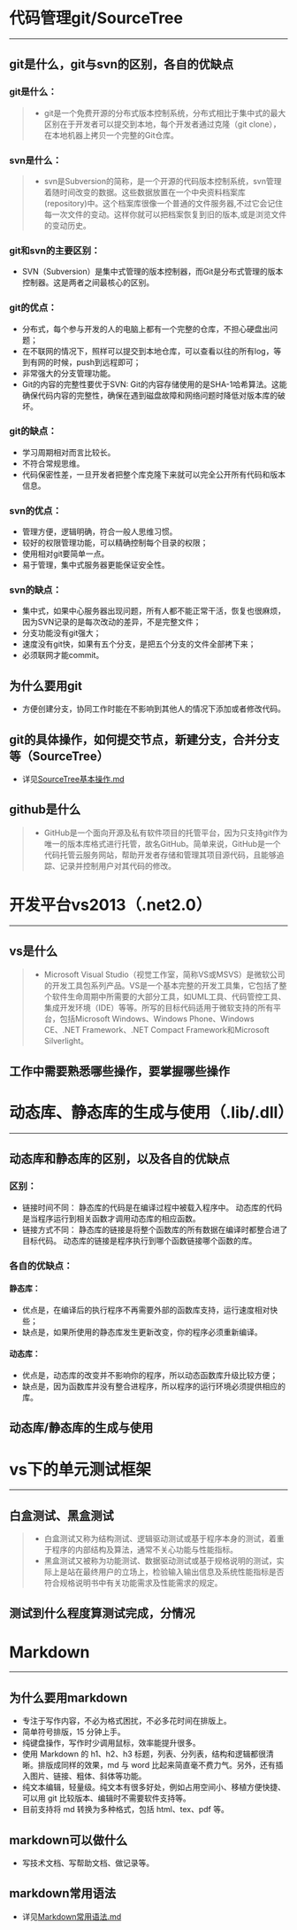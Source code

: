 # 代码管理git/SourceTree
---------------------------
## git是什么，git与svn的区别，各自的优缺点
### git是什么：
> * git是一个免费开源的分布式版本控制系统，分布式相比于集中式的最大区别在于开发者可以提交到本地，每个开发者通过克隆（git clone），在本地机器上拷贝一个完整的Git仓库。
### svn是什么：
> * svn是Subversion的简称，是一个开源的代码版本控制系统，svn管理着随时间改变的数据。这些数据放置在一个中央资料档案库(repository)中。这个档案库很像一个普通的文件服务器,不过它会记住每一次文件的变动。这样你就可以把档案恢复到旧的版本,或是浏览文件的变动历史。
### git和svn的主要区别：
* SVN（Subversion）是集中式管理的版本控制器，而Git是分布式管理的版本控制器。这是两者之间最核心的区别。
### git的优点：
* 分布式，每个参与开发的人的电脑上都有一个完整的仓库，不担心硬盘出问题；
* 在不联网的情况下，照样可以提交到本地仓库，可以查看以往的所有log，等到有网的时候，push到远程即可；
* 非常强大的分支管理功能。
* Git的内容的完整性要优于SVN: Git的内容存储使用的是SHA-1哈希算法。这能确保代码内容的完整性，确保在遇到磁盘故障和网络问题时降低对版本库的破坏。
### git的缺点：
* 学习周期相对而言比较长。
* 不符合常规思维。
* 代码保密性差，一旦开发者把整个库克隆下来就可以完全公开所有代码和版本信息。
### svn的优点：
* 管理方便，逻辑明确，符合一般人思维习惯。
* 较好的权限管理功能，可以精确控制每个目录的权限；
* 使用相对git要简单一点。
* 易于管理，集中式服务器更能保证安全性。
### svn的缺点：
* 集中式，如果中心服务器出现问题，所有人都不能正常干活，恢复也很麻烦，因为SVN记录的是每次改动的差异，不是完整文件；
* 分支功能没有git强大；
* 速度没有git快，如果有五个分支，是把五个分支的文件全部拷下来；
* 必须联网才能commit。
## 为什么要用git
* 方便创建分支，协同工作时能在不影响到其他人的情况下添加或者修改代码。
## git的具体操作，如何提交节点，新建分支，合并分支等（SourceTree）
* 详见[SourceTree基本操作.md](https://github.com/ztywyj/justtest/blob/master/SourceTree%E5%9F%BA%E6%9C%AC%E6%93%8D%E4%BD%9C.md)
## github是什么
> * GitHub是一个面向开源及私有软件项目的托管平台，因为只支持git作为唯一的版本库格式进行托管，故名GitHub。简单来说，GitHub是一个代码托管云服务网站，帮助开发者存储和管理其项目源代码，且能够追踪、记录并控制用户对其代码的修改。
# 开发平台vs2013（.net2.0）
--------------------------------
## vs是什么
> * Microsoft Visual Studio（视觉工作室，简称VS或MSVS）是微软公司的开发工具包系列产品。VS是一个基本完整的开发工具集，它包括了整个软件生命周期中所需要的大部分工具，如UML工具、代码管控工具、集成开发环境（IDE）等等。所写的目标代码适用于微软支持的所有平台，包括Microsoft Windows、Windows Phone、Windows CE、.NET Framework、.NET Compact Framework和Microsoft Silverlight。
## 工作中需要熟悉哪些操作，要掌握哪些操作
# 动态库、静态库的生成与使用（.lib/.dll）
--------------------------------------------------------
## 动态库和静态库的区别，以及各自的优缺点
### 区别：
* 链接时间不同：
静态库的代码是在编译过程中被载入程序中。
动态库的代码是当程序运行到相关函数才调用动态库的相应函数。
* 链接方式不同：
静态库的链接是将整个函数库的所有数据在编译时都整合进了目标代码。
动态库的链接是程序执行到哪个函数链接哪个函数的库。

### 各自的优缺点：
#### 静态库：
* 优点是，在编译后的执行程序不再需要外部的函数库支持，运行速度相对快些；
* 缺点是，如果所使用的静态库发生更新改变，你的程序必须重新编译。
#### 动态库：
* 优点是，动态库的改变并不影响你的程序，所以动态函数库升级比较方便；
* 缺点是，因为函数库并没有整合进程序，所以程序的运行环境必须提供相应的库。

## 动态库/静态库的生成与使用

# vs下的单元测试框架
-------------------------------------
## 白盒测试、黑盒测试
> * 白盒测试又称为结构测试、逻辑驱动测试或基于程序本身的测试，着重于程序的内部结构及算法，通常不关心功能与性能指标。
> * 黑盒测试又被称为功能测试、数据驱动测试或基于规格说明的测试，实际上是站在最终用户的立场上，检验输入输出信息及系统性能指标是否符合规格说明书中有关功能需求及性能需求的规定。
## 测试到什么程度算测试完成，分情况
# Markdown
--------------------------------------------
## 为什么要用markdown
* 专注于写作内容，不必为格式困扰，不必多花时间在排版上。
* 简单符号排版，15 分钟上手。
* 纯键盘操作，写作时少调用鼠标，效率能提升很多。
* 使用 Markdown 的 h1、h2、h3 标题，列表、分列表，结构和逻辑都很清晰。排版成同样的效果，md 与 word 比起来简直毫不费力气。另外，还有插入图片、链接、粗体、斜体等功能。
* 纯文本编辑，轻量级。纯文本有很多好处，例如占用空间小、移植方便快捷、可以用 git 比较版本、编辑时不需要软件支持等。
* 目前支持将 md 转换为多种格式，包括 html、tex、pdf 等。
## markdown可以做什么
* 写技术文档、写帮助文档、做记录等。
## markdown常用语法
* 详见[Markdown常用语法.md](https://github.com/ztywyj/justtest/blob/master/Markdown%E5%B8%B8%E7%94%A8%E8%AF%AD%E6%B3%95.md)